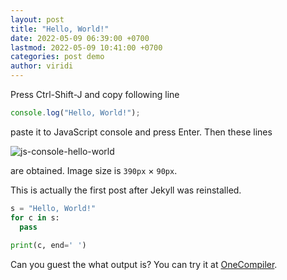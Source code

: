 ```yaml
---
layout: post
title: "Hello, World!"
date: 2022-05-09 06:39:00 +0700
lastmod: 2022-05-09 10:41:00 +0700
categories: post demo
author: viridi
---
```

Press Ctrl-Shift-J and copy following line

```js
console.log("Hello, World!");
```

paste it to JavaScript console and press Enter. Then these lines

![js-console-hello-world]({{site.url}}/assets/img/js-console-hello-world.png)

are obtained. Image size is `390px` &times; `90px`.

This is actually the first post after Jekyll was reinstalled.

```python
s = "Hello, World!"
for c in s:
  pass
  
print(c, end=' ')
```

Can you guest the what output is? You can try it at [OneCompiler](https://onecompiler.com/python/3y3h6qphp).